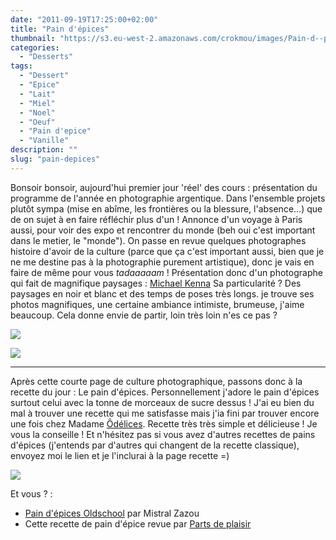 ```yaml
---
date: "2011-09-19T17:25:00+02:00"
title: "Pain d'épices"
thumbnail: "https://s3.eu-west-2.amazonaws.com/crokmou/images/Pain-d--pices.jpg"
categories:
  - "Desserts"
tags:
  - "Dessert"
  - "Epice"
  - "Lait"
  - "Miel"
  - "Noel"
  - "Oeuf"
  - "Pain d'epice"
  - "Vanille"
description: ""
slug: "pain-depices"
---
```


Bonsoir bonsoir, aujourd'hui premier jour 'réel' des cours : présentation du programme de l'année en photographie argentique. Dans l'ensemble projets plutôt sympa (mise en abîme, les frontières ou la blessure, l'absence...) que de on sujet à en faire réfléchir plus d'un ! Annonce d'un voyage à Paris aussi, pour voir des expo et rencontrer du monde (beh oui c'est important dans le metier, le "monde"). On passe en revue quelques photographes histoire d'avoir de la culture (parce que ça c'est important aussi, bien que je ne me destine pas à la photographie purement artistique), donc je vais en faire de même pour vous *tadaaaaam* ! Présentation donc d'un photographe qui fait de magnifique paysages : [Michael Kenna](http://www.michaelkenna.net/) Sa particularité ? Des paysages en noir et blanc et des temps de poses très longs. je trouve ses photos magnifiques, une certaine ambiance intimiste, brumeuse, j'aime beaucoup. Cela donne envie de partir, loin très loin n'es ce pas ?

[![](http://2.bp.blogspot.com/-ytiL5TbnOOI/Tndp7IaFDgI/AAAAAAAAAvs/TaINMfiOV80/s640/0e0c5a6+copie.jpg)](http://2.bp.blogspot.com/-ytiL5TbnOOI/Tndp7IaFDgI/AAAAAAAAAvs/TaINMfiOV80/s1600/0e0c5a6+copie.jpg)

[![](http://4.bp.blogspot.com/-uHeInju1tPg/Tndp8eNEJYI/AAAAAAAAAvw/M_cslY4kxCg/s640/WEB_Michael-Kenna-Charles-Bridge-Study-9-Prague-Czech-Republic2007_Copyright-Michael-Kenna-Courrtesy-Bernheimer-Fine-Art-Photography-Munich1+copie.jpg)](http://4.bp.blogspot.com/-uHeInju1tPg/Tndp8eNEJYI/AAAAAAAAAvw/M_cslY4kxCg/s1600/WEB_Michael-Kenna-Charles-Bridge-Study-9-Prague-Czech-Republic2007_Copyright-Michael-Kenna-Courrtesy-Bernheimer-Fine-Art-Photography-Munich1+copie.jpg)

__________

Après cette courte page de culture photographique, passons donc à la recette du jour : Le pain d'épices. Personnellement j'adore le pain d'épices surtout celui avec la tonne de morceaux de sucre dessus ! J'ai eu bien du mal à trouver une recette qui me satisfasse mais j'ia fini par trouver encore une fois chez Madame [Ôdélices](http://www.odelices.com/recette/Pain-d-epices-Noel-r74). Recette très très simple et délicieuse ! Je vous la conseille ! Et n'hésitez pas si vous avez d'autres recettes de pains d'épices (j'entends par d'autres qui changent de la recette classique), envoyez moi le lien et je l'inclurai à la page recette =)

[![](http://4.bp.blogspot.com/-Ge6lMy3zyOQ/Tqmg2aOUyUI/AAAAAAAABAs/PLIBzBav334/s1600/Pain+d%2527e%25CC%2581pices.jpg)](http://4.bp.blogspot.com/-Ge6lMy3zyOQ/Tqmg2aOUyUI/AAAAAAAABAs/PLIBzBav334/s1600/Pain+d%2527e%25CC%2581pices.jpg)

Et vous ? :

*   [Pain d'épices Oldschool](http://mistralzazou.blogspot.com/2011/06/pain-depices-oldschoolpour-les-pas-du.html) par Mistral Zazou
*   Cette recette de pain d'épice revue par [Parts de plaisir](http://partsdeplaisir.blogspot.com/2011/10/pain-depices-et-nutella.html)